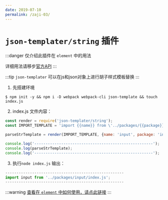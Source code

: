 ```yaml
---
date: 2019-07-10
permalink: /zaji-03/
---
```


# `json-templater/string` 插件

:::danger
仅介绍此插件在 `element` 中的用法

详细用法请移步[官方API](https://www.npmjs.com/package/json-templater)
:::

:::tip
`json-templater` 可以在js和json对象上进行胡子样式模板替换
:::

1. 先搭建环境
```shell
$ npm init -y && npm i -D webpack webpack-cli json-template && touch index.js
```

2. index.js 文件内容：
```javascript
const render = require('json-templater/string');
const IMPORT_TEMPLATE = 'import {{name}} from \'../packages/{{package}}/index.js\';';

parseStrTemplate = render(IMPORT_TEMPLATE, {name: 'input', package: 'input'});

console.log('-----------------------------------------------------');
console.log(parseStrTemplate);
console.log('-----------------------------------------------------');
```

3. 执行`node index.js`
输出：
```js
-----------------------------------------------------
import input from '../packages/input/index.js';
-----------------------------------------------------
```

:::warning
[查看在 `element` 中如何使用，请点此链接](/ele-02/#node-build-bin-build-entry-js)
:::
